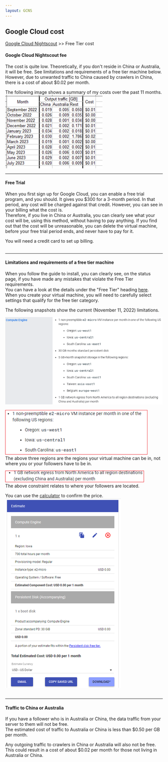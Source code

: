 ```yaml
---
layout: GCNS
---
```


## Google Cloud cost  
[Google Cloud Nightscout](./GoogleCloud.md) >> Free Tier cost  

#### **Google Cloud Nightscout fee**  
The cost is quite low.  Theoretically, if you don't reside in China or Australia, it will be free.  See limitations and requirements of a free tier machine below.  
However, due to unwanted traffic to China caused by crawlers in China, there is a cost of about $0.02 per month.  

The following image shows a summary of my costs over the past 11 months.  
![](./images/CostHistory.png)  
  
---  
  
#### **Free Trial**
When you first sign up for Google Cloud, you can enable a free trial program, and you should.  It gives you $300 for a 3-month period.  In that period, any cost will be charged against that credit.  However, you can see in your billing what the cost is.  
Therefore, if you live in China or Australia, you can clearly see what your cost will be, using this method, without having to pay anything.  If you find out that the cost will be unreasonable, you can delete the virtual machine, before your free trial period ends, and never have to pay for it.  
  
You will need a credit card to set up billing.  
<br/>  
  
---  
  
#### **Limitations and requirements of a free tier machine**  
  
When you follow the guide to install, you can clearly see, on the status page, if you have made any mistakes that violate the Free Tier requirements.  
You can have a look at the details under the "Free Tier" heading [here](https://cloud.google.com/free/docs/free-cloud-features#free-tier).  
When you create your virtual machine, you will need to carefully select settings that qualify for the free tier category.  
  
The following snapshots show the current (November 11, 2022) limitations.  
  
![](./images/FreeTier.png)  
  
![](./images/Regions.png)  
The above three regions are the regions your virtual machine can be in, not where you or your followers have to be in.  
  
![](./images/egrerss.png)  
The above constraint relates to where your followers are located.  
  
You can use the [calculator](https://cloud.google.com/products/calculator) to confirm the price.  
![](./images/Estimate.png)  
<br/>  
  
---  

#### **Traffic to China or Australia**  

If you have a follower who is in Australia or China, the data traffic from your server to them will not be free.  
The estimated cost of traffic to Australia or China is less than $0.50 per GB per month.  
  
Any outgoing traffic to crawlers in China or Australia will also not be free.  This could result in a cost of about $0.02 per month for those not living in Australia or China.  
  
